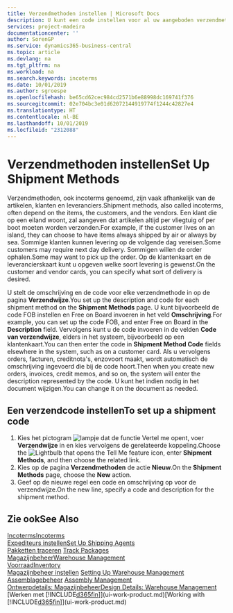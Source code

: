 ```yaml
---
title: Verzendmethoden instellen | Microsoft Docs
description: U kunt een code instellen voor al uw aangeboden verzendmethoden en er gegevens over opgeven.
services: project-madeira
documentationcenter: ''
author: SorenGP
ms.service: dynamics365-business-central
ms.topic: article
ms.devlang: na
ms.tgt_pltfrm: na
ms.workload: na
ms.search.keywords: incoterms
ms.date: 10/01/2019
ms.author: sgroespe
ms.openlocfilehash: be65cd62cec984cd2571b6e88998dc169741f376
ms.sourcegitcommit: 02e704bc3e01d62072144919774f1244c42827e4
ms.translationtype: HT
ms.contentlocale: nl-BE
ms.lasthandoff: 10/01/2019
ms.locfileid: "2312088"
---
```

# <a name="set-up-shipment-methods"></a><span data-ttu-id="a9a95-103">Verzendmethoden instellen</span><span class="sxs-lookup"><span data-stu-id="a9a95-103">Set Up Shipment Methods</span></span>
<span data-ttu-id="a9a95-104">Verzendmethoden, ook incoterms genoemd, zijn vaak afhankelijk van de artikelen, klanten en leveranciers.</span><span class="sxs-lookup"><span data-stu-id="a9a95-104">Shipment methods, also called incoterms, often depend on the items, the customers, and the vendors.</span></span> <span data-ttu-id="a9a95-105">Een klant die op een eiland woont, zal aangeven dat artikelen altijd per vliegtuig of per boot moeten worden verzonden.</span><span class="sxs-lookup"><span data-stu-id="a9a95-105">For example, if the customer lives on an island, they can choose to have items always shipped by air or always by sea.</span></span> <span data-ttu-id="a9a95-106">Sommige klanten kunnen levering op de volgende dag vereisen.</span><span class="sxs-lookup"><span data-stu-id="a9a95-106">Some customers may require next day delivery.</span></span> <span data-ttu-id="a9a95-107">Sommigen willen de order ophalen.</span><span class="sxs-lookup"><span data-stu-id="a9a95-107">Some may want to pick up the order.</span></span> <span data-ttu-id="a9a95-108">Op de klantenkaart en de leverancierskaart kunt u opgeven welke soort levering is gewenst.</span><span class="sxs-lookup"><span data-stu-id="a9a95-108">On the customer and vendor cards, you can specify what sort of delivery is desired.</span></span>

<span data-ttu-id="a9a95-109">U stelt de omschrijving en de code voor elke verzendmethode in op de pagina **Verzendwijze**.</span><span class="sxs-lookup"><span data-stu-id="a9a95-109">You set up the description and code for each shipment method on the **Shipment Methods** page.</span></span> <span data-ttu-id="a9a95-110">U kunt bijvoorbeeld de code FOB instellen en Free on Board invoeren in het veld **Omschrijving**.</span><span class="sxs-lookup"><span data-stu-id="a9a95-110">For example, you can set up the code FOB, and enter Free on Board in the **Description** field.</span></span> <span data-ttu-id="a9a95-111">Vervolgens kunt u de code invoeren in de velden **Code van verzendwijze**, elders in het systeem, bijvoorbeeld op een klantenkaart.</span><span class="sxs-lookup"><span data-stu-id="a9a95-111">You can then enter the code in **Shipment Method Code** fields elsewhere in the system, such as on a customer card.</span></span> <span data-ttu-id="a9a95-112">Als u vervolgens orders, facturen, creditnota's, enzovoort maakt, wordt automatisch de omschrijving ingevoerd die bij de code hoort.</span><span class="sxs-lookup"><span data-stu-id="a9a95-112">Then when you create new orders, invoices, credit memos, and so on, the system will enter the description represented by the code.</span></span> <span data-ttu-id="a9a95-113">U kunt het indien nodig in het document wijzigen.</span><span class="sxs-lookup"><span data-stu-id="a9a95-113">You can change it on the document as needed.</span></span>

## <a name="to-set-up-a-shipment-code"></a><span data-ttu-id="a9a95-114">Een verzendcode instellen</span><span class="sxs-lookup"><span data-stu-id="a9a95-114">To set up a shipment code</span></span>
1. <span data-ttu-id="a9a95-115">Kies het pictogram ![lampje dat de functie Vertel me opent](media/ui-search/search_small.png "Vertel me wat u wilt doen"), voer **Verzendwijze** in en kies vervolgens de gerelateerde koppeling.</span><span class="sxs-lookup"><span data-stu-id="a9a95-115">Choose the ![Lightbulb that opens the Tell Me feature](media/ui-search/search_small.png "Tell me what you want to do") icon, enter **Shipment Methods**, and then choose the related link.</span></span>
2. <span data-ttu-id="a9a95-116">Kies op de pagina **Verzendmethoden** de actie **Nieuw**.</span><span class="sxs-lookup"><span data-stu-id="a9a95-116">On the **Shipment Methods** page, choose the **New** action.</span></span>
3. <span data-ttu-id="a9a95-117">Geef op de nieuwe regel een code en omschrijving op voor de verzendwijze.</span><span class="sxs-lookup"><span data-stu-id="a9a95-117">On the new line, specify a code and description for the shipment method.</span></span>

## <a name="see-also"></a><span data-ttu-id="a9a95-118">Zie ook</span><span class="sxs-lookup"><span data-stu-id="a9a95-118">See Also</span></span>
[<span data-ttu-id="a9a95-119">Incoterms</span><span class="sxs-lookup"><span data-stu-id="a9a95-119">Incoterms</span></span>](https://iccwbo.org/resources-for-business/incoterms-rules)  
[<span data-ttu-id="a9a95-120">Expediteurs instellen</span><span class="sxs-lookup"><span data-stu-id="a9a95-120">Set Up Shipping Agents</span></span>](sales-how-to-set-up-shipping-agents.md)  
<span data-ttu-id="a9a95-121">[Pakketten traceren](sales-how-track-packages.md)  </span><span class="sxs-lookup"><span data-stu-id="a9a95-121">[Track Packages](sales-how-track-packages.md)  </span></span>  
[<span data-ttu-id="a9a95-122">Magazijnbeheer</span><span class="sxs-lookup"><span data-stu-id="a9a95-122">Warehouse Management</span></span>](warehouse-manage-warehouse.md)  
[<span data-ttu-id="a9a95-123">Voorraad</span><span class="sxs-lookup"><span data-stu-id="a9a95-123">Inventory</span></span>](inventory-manage-inventory.md)  
<span data-ttu-id="a9a95-124">[Magazijnbeheer instellen](warehouse-setup-warehouse.md)   </span><span class="sxs-lookup"><span data-stu-id="a9a95-124">[Setting Up Warehouse Management](warehouse-setup-warehouse.md)   </span></span>  
<span data-ttu-id="a9a95-125">[Assemblagebeheer](assembly-assemble-items.md)  </span><span class="sxs-lookup"><span data-stu-id="a9a95-125">[Assembly Management](assembly-assemble-items.md)  </span></span>  
[<span data-ttu-id="a9a95-126">Ontwerpdetails: Magazijnbeheer</span><span class="sxs-lookup"><span data-stu-id="a9a95-126">Design Details: Warehouse Management</span></span>](design-details-warehouse-management.md)  
<span data-ttu-id="a9a95-127">[Werken met [!INCLUDE[d365fin](includes/d365fin_md.md)]](ui-work-product.md)</span><span class="sxs-lookup"><span data-stu-id="a9a95-127">[Working with [!INCLUDE[d365fin](includes/d365fin_md.md)]](ui-work-product.md)</span></span>  
